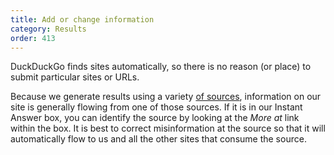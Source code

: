 ```yaml
---
title: Add or change information
category: Results
order: 413
---
```


<p>
    DuckDuckGo finds sites automatically, so there is no reason (or place) to
    submit particular sites or URLs.
</p>

<p>
    Because we generate results using a variety
    <a href="/results/sources">of sources</a>, information on
    our site is generally flowing from one of those sources. If it is in our
    Instant Answer box, you can identify the source by looking at the
    <em>More at</em> link within the box. It is best to correct misinformation at
    the source so that it will automatically flow to us and all the other sites
    that consume the source.
</p>